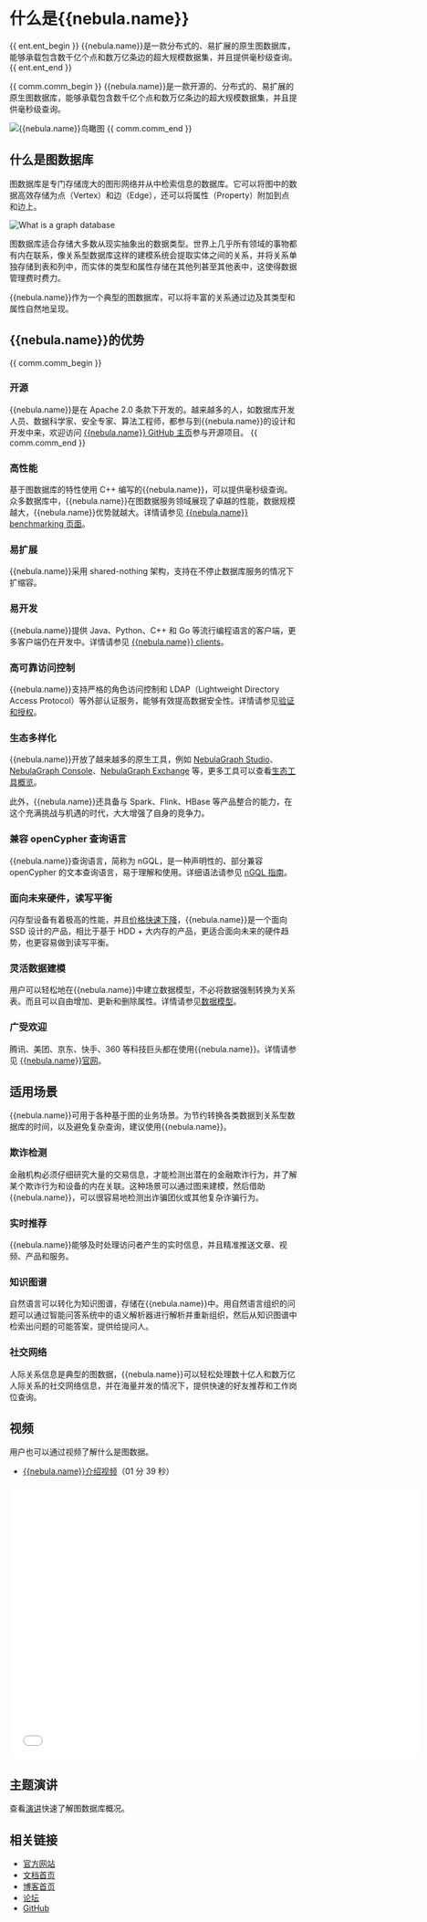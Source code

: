 # 什么是{{nebula.name}}

{{ ent.ent_begin }}
{{nebula.name}}是一款分布式的、易扩展的原生图数据库，能够承载包含数千亿个点和数万亿条边的超大规模数据集，并且提供毫秒级查询。
{{ ent.ent_end }}

{{ comm.comm_begin }}
{{nebula.name}}是一款开源的、分布式的、易扩展的原生图数据库，能够承载包含数千亿个点和数万亿条边的超大规模数据集，并且提供毫秒级查询。

![{{nebula.name}}鸟瞰图](https://docs-cdn.nebula-graph.com.cn/figures/architecture_map_2022-08-08_17-37-15.png)
{{ comm.comm_end }}

## 什么是图数据库

图数据库是专门存储庞大的图形网络并从中检索信息的数据库。它可以将图中的数据高效存储为点（Vertex）和边（Edge），还可以将属性（Property）附加到点和边上。

![What is a graph database](https://docs-cdn.nebula-graph.com.cn/docs-2.0/1.introduction/what-is-a-graph-database.png "What is a graph database")

图数据库适合存储大多数从现实抽象出的数据类型。世界上几乎所有领域的事物都有内在联系，像关系型数据库这样的建模系统会提取实体之间的关系，并将关系单独存储到表和列中，而实体的类型和属性存储在其他列甚至其他表中，这使得数据管理费时费力。

{{nebula.name}}作为一个典型的图数据库，可以将丰富的关系通过边及其类型和属性自然地呈现。

## {{nebula.name}}的优势

{{ comm.comm_begin }}
### 开源

{{nebula.name}}是在 Apache 2.0 条款下开发的。越来越多的人，如数据库开发人员、数据科学家、安全专家、算法工程师，都参与到{{nebula.name}}的设计和开发中来，欢迎访问 [{{nebula.name}} GitHub 主页](https://github.com/vesoft-inc/nebula)参与开源项目。
{{ comm.comm_end }}

### 高性能

基于图数据库的特性使用 C++ 编写的{{nebula.name}}，可以提供毫秒级查询。众多数据库中，{{nebula.name}}在图数据服务领域展现了卓越的性能，数据规模越大，{{nebula.name}}优势就越大。详情请参见 [{{nebula.name}} benchmarking 页面](https://discuss.nebula-graph.com.cn/t/topic/11727)。

### 易扩展

{{nebula.name}}采用 shared-nothing 架构，支持在不停止数据库服务的情况下扩缩容。

### 易开发

{{nebula.name}}提供 Java、Python、C++ 和 Go 等流行编程语言的客户端，更多客户端仍在开发中。详情请参见 [{{nebula.name}} clients](../14.client/1.nebula-client.md)。

### 高可靠访问控制

{{nebula.name}}支持严格的角色访问控制和 LDAP（Lightweight Directory Access Protocol）等外部认证服务，能够有效提高数据安全性。详情请参见[验证和授权](../7.data-security/1.authentication/1.authentication.md)。

### 生态多样化

{{nebula.name}}开放了越来越多的原生工具，例如 [NebulaGraph Studio](https://github.com/vesoft-inc/nebula-studio)、[NebulaGraph Console](https://github.com/vesoft-inc/nebula-console)、[NebulaGraph Exchange](https://github.com/vesoft-inc/nebula-exchange) 等，更多工具可以查看[生态工具概览](../20.appendix/6.eco-tool-version.md)。

此外，{{nebula.name}}还具备与 Spark、Flink、HBase 等产品整合的能力，在这个充满挑战与机遇的时代，大大增强了自身的竞争力。

### 兼容 openCypher 查询语言

{{nebula.name}}查询语言，简称为 nGQL，是一种声明性的、部分兼容 openCypher 的文本查询语言，易于理解和使用。详细语法请参见 [nGQL 指南](../3.ngql-guide/1.nGQL-overview/1.overview.md)。

### 面向未来硬件，读写平衡

闪存型设备有着极高的性能，并且[价格快速下降](https://blocksandfiles.com/wp-content/uploads/2021/01/Wikibon-SSD-less-than-HDD-in-2026.jpg)，{{nebula.name}}是一个面向 SSD 设计的产品，相比于基于 HDD + 大内存的产品，更适合面向未来的硬件趋势，也更容易做到读写平衡。

### 灵活数据建模

用户可以轻松地在{{nebula.name}}中建立数据模型，不必将数据强制转换为关系表。而且可以自由增加、更新和删除属性。详情请参见[数据模型](2.data-model.md)。

### 广受欢迎

腾讯、美团、京东、快手、360 等科技巨头都在使用{{nebula.name}}。详情请参见 [{{nebula.name}}官网](https://nebula-graph.com.cn/)。

## 适用场景

{{nebula.name}}可用于各种基于图的业务场景。为节约转换各类数据到关系型数据库的时间，以及避免复杂查询，建议使用{{nebula.name}}。

### 欺诈检测

金融机构必须仔细研究大量的交易信息，才能检测出潜在的金融欺诈行为，并了解某个欺诈行为和设备的内在关联。这种场景可以通过图来建模，然后借助{{nebula.name}}，可以很容易地检测出诈骗团伙或其他复杂诈骗行为。

### 实时推荐

{{nebula.name}}能够及时处理访问者产生的实时信息，并且精准推送文章、视频、产品和服务。

### 知识图谱

自然语言可以转化为知识图谱，存储在{{nebula.name}}中。用自然语言组织的问题可以通过智能问答系统中的语义解析器进行解析并重新组织，然后从知识图谱中检索出问题的可能答案，提供给提问人。

### 社交网络

人际关系信息是典型的图数据，{{nebula.name}}可以轻松处理数十亿人和数万亿人际关系的社交网络信息，并在海量并发的情况下，提供快速的好友推荐和工作岗位查询。

## 视频

用户也可以通过视频了解什么是图数据。

- [{{nebula.name}}介绍视频](https://www.bilibili.com/video/BV1kf4y1v7LM)（01 分 39 秒）

<iframe src="//player.bilibili.com/player.html?aid=287936425&bvid=BV1kf4y1v7LM&cid=259888281&page=1" scrolling="no" border="0" frameborder="no" framespacing="0" allowfullscreen="true" width="720px" height="480px"> </iframe>

## 主题演讲

查看[演讲](https://discuss.nebula-graph.com.cn/t/topic/6420)快速了解图数据库概况。

## 相关链接

- [官方网站](https://www.vesoft.com/cn/)
- [文档首页](https://docs.nebula-graph.com.cn/master/)
- [博客首页](https://nebula-graph.com.cn/posts/)
- [论坛](https://discuss.nebula-graph.com.cn/)
- [GitHub](https://github.com/vesoft-inc)

